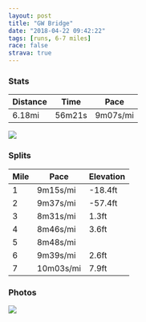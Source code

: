 ```yaml
---
layout: post
title: "GW Bridge"
date: "2018-04-22 09:42:22"
tags: [runs, 6-7 miles]
race: false
strava: true
---
```


### Stats

| Distance | Time | Pace |
|----------|------|------|
|6.18mi|56m21s|9m07s/mi|

<img src='https://maps.googleapis.com/maps/api/staticmap?maptype=roadmap&path=enc:yyzwF~oobMXvA_T}L}Lf`@gF?{HrZmIuDoHxFixDqaCkeAwbAmGfCoYiQqr@aReHmDwA{CwTU{IfB&key=AIzaSyC1MId7bFpkLXNAaYhBSTb8jLyiSqzbDtM&size=800x800&markers=color:yellow|label:S|40.77485,-73.97648&markers=color:green|label:F|40.84811999999999,-73.94649999999996'>

### Splits

| Mile | Pace | Elevation |
|------|------|-----------|
|1|9m15s/mi|-18.4ft|
|2|9m37s/mi|-57.4ft|
|3|8m31s/mi|1.3ft|
|4|8m46s/mi|3.6ft|
|5|8m48s/mi||
|6|9m39s/mi|2.6ft|
|7|10m03s/mi|7.9ft|

### Photos
<img src='https://dgtzuqphqg23d.cloudfront.net/H2HFsgSZURa3Q6PRJvIckhSkLMwR7jfolOkL5PzhNqs-576x768.jpg'>
